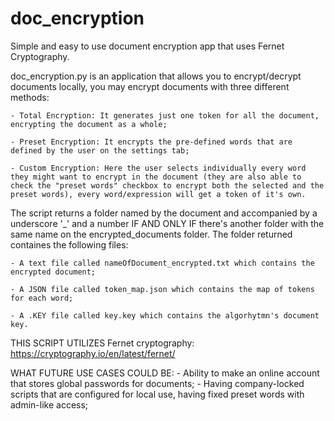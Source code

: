 # doc_encryption
Simple and easy to use document encryption app that uses Fernet Cryptography.

doc_encryption.py is an application that allows you to encrypt/decrypt documents locally, you may encrypt documents with three different methods:

    - Total Encryption: It generates just one token for all the document, encrypting the document as a whole;

    - Preset Encryption: It encrypts the pre-defined words that are defined by the user on the settings tab;
    
    - Custom Encryption: Here the user selects individually every word they might want to encrypt in the document (they are also able to check the "preset words" checkbox to encrypt both the selected and the preset words), every word/expression will get a token of it's own.

The script returns a folder named by the document and accompanied by a underscore '_' and a number IF AND ONLY IF there's another folder with the same name on the encrypted_documents folder. The folder returned containes the following files: 

    - A text file called nameOfDocument_encrypted.txt which contains the encrypted document;

    - A JSON file called token_map.json which contains the map of tokens for each word;

    - A .KEY file called key.key which contains the algorhytmn's document key.

THIS SCRIPT UTILIZES Fernet cryptography:
https://cryptography.io/en/latest/fernet/

WHAT FUTURE USE CASES COULD BE:
    - Ability to make an online account that stores global passwords for documents;
    - Having company-locked scripts that are configured for local use, having fixed preset words with admin-like access;

